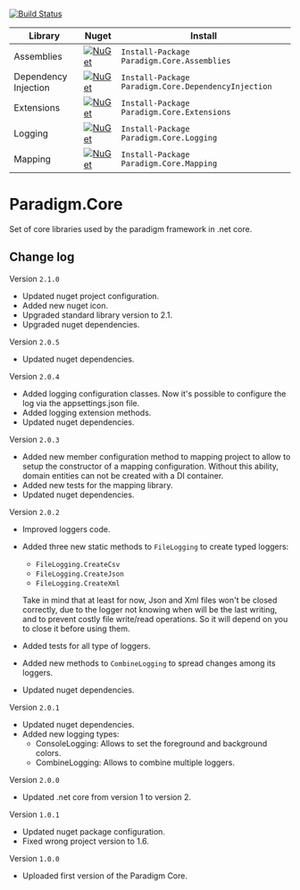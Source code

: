 [![Build Status](https://github.com/MiracleDevs/Paradigm.Core/workflows/Paradigm%20Core/badge.svg)](https://github.com/MiracleDevs/Paradigm.Core/actions)

| Library | Nuget | Install
|-|-|-|
| Assemblies | [![NuGet](https://img.shields.io/nuget/v/Nuget.Core.svg)](https://www.nuget.org/packages/Paradigm.Core.Assemblies/) | `Install-Package Paradigm.Core.Assemblies`
| Dependency Injection | [![NuGet](https://img.shields.io/nuget/v/Nuget.Core.svg)](https://www.nuget.org/packages/Paradigm.Core.DependencyInjection/) | `Install-Package Paradigm.Core.DependencyInjection`
| Extensions | [![NuGet](https://img.shields.io/nuget/v/Nuget.Core.svg)](https://www.nuget.org/packages/Paradigm.Core.Extensions/)| `Install-Package Paradigm.Core.Extensions`
| Logging | [![NuGet](https://img.shields.io/nuget/v/Nuget.Core.svg)](https://www.nuget.org/packages/Paradigm.Core.Logging/)| `Install-Package Paradigm.Core.Logging`
| Mapping | [![NuGet](https://img.shields.io/nuget/v/Nuget.Core.svg)](https://www.nuget.org/packages/Paradigm.Core.Mapping/)| `Install-Package Paradigm.Core.Mapping`



# Paradigm.Core
Set of core libraries used by the paradigm framework in .net core.

Change log
---

Version `2.1.0`
- Updated nuget project configuration.
- Added new nuget icon.
- Upgraded standard library version to 2.1.
- Upgraded nuget dependencies.

Version `2.0.5`
- Updated nuget dependencies.

Version `2.0.4`
- Added logging configuration classes. Now it's possible to configure the log via the appsettings.json file.
- Added logging extension methods.
- Updated nuget dependencies.


Version `2.0.3`
- Added new member configuration method to mapping project to allow to setup the constructor of a mapping configuration.
  Without this ability, domain entities can not be created with a DI container.
- Added new tests for the mapping library.
- Updated nuget dependencies.


Version `2.0.2`
- Improved loggers code.
- Added three new static methods to `FileLogging` to create typed loggers:
  - `FileLogging.CreateCsv`
  - `FileLogging.CreateJson`
  - `FileLogging.CreateXml`

  Take in mind that at least for now, Json and Xml files won't be closed correctly,
  due to the logger not knowing when will be the last writing, and to prevent costly
  file write/read operations. So it  will depend on you to close it before using them.
- Added tests for all type of loggers.
- Added new methods to `CombineLogging` to spread changes among its loggers.
- Updated nuget dependencies.


Version `2.0.1`
- Updated nuget dependencies.
- Added new logging types:
  - ConsoleLogging: Allows to set the foreground and background colors.
  - CombineLogging: Allows to combine multiple loggers.


Version `2.0.0`
- Updated .net core from version 1 to version 2.


Version `1.0.1`
- Updated nuget package configuration.
- Fixed wrong project version to 1.6.


Version `1.0.0`
- Uploaded first version of the Paradigm Core.